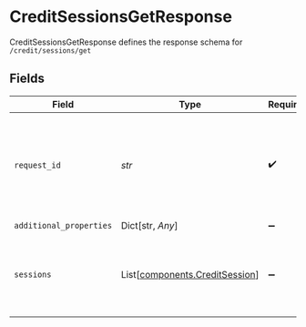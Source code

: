 # CreditSessionsGetResponse

CreditSessionsGetResponse defines the response schema for `/credit/sessions/get`


## Fields

| Field                                                                                                                                       | Type                                                                                                                                        | Required                                                                                                                                    | Description                                                                                                                                 |
| ------------------------------------------------------------------------------------------------------------------------------------------- | ------------------------------------------------------------------------------------------------------------------------------------------- | ------------------------------------------------------------------------------------------------------------------------------------------- | ------------------------------------------------------------------------------------------------------------------------------------------- |
| `request_id`                                                                                                                                | *str*                                                                                                                                       | :heavy_check_mark:                                                                                                                          | A unique identifier for the request, which can be used for troubleshooting. This identifier, like all Plaid identifiers, is case sensitive. |
| `additional_properties`                                                                                                                     | Dict[str, *Any*]                                                                                                                            | :heavy_minus_sign:                                                                                                                          | N/A                                                                                                                                         |
| `sessions`                                                                                                                                  | List[[components.CreditSession](../../models/components/creditsession.md)]                                                                  | :heavy_minus_sign:                                                                                                                          | A list of Link sessions for the user. Sessions will be sorted in reverse chronological order.                                               |